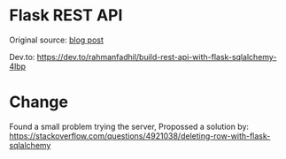 # Flask REST API

Original source: [blog post](https://rahmanfadhil.com/flask-rest-api/)

Dev.to: https://dev.to/rahmanfadhil/build-rest-api-with-flask-sqlalchemy-4lbp

# Change

Found  a small problem trying the server, Propossed a solution by: https://stackoverflow.com/questions/4921038/deleting-row-with-flask-sqlalchemy

